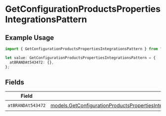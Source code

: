 # GetConfigurationProductsPropertiesIntegrationsPattern

## Example Usage

```typescript
import { GetConfigurationProductsPropertiesIntegrationsPattern } from "@vercel/sdk/models/getconfigurationproductsop.js";

let value: GetConfigurationProductsPropertiesIntegrationsPattern = {
  atBRANDAt543472: {},
};
```

## Fields

| Field                                                                                                                                                                                                                                                                                      | Type                                                                                                                                                                                                                                                                                       | Required                                                                                                                                                                                                                                                                                   | Description                                                                                                                                                                                                                                                                                |
| ------------------------------------------------------------------------------------------------------------------------------------------------------------------------------------------------------------------------------------------------------------------------------------------ | ------------------------------------------------------------------------------------------------------------------------------------------------------------------------------------------------------------------------------------------------------------------------------------------ | ------------------------------------------------------------------------------------------------------------------------------------------------------------------------------------------------------------------------------------------------------------------------------------------ | ------------------------------------------------------------------------------------------------------------------------------------------------------------------------------------------------------------------------------------------------------------------------------------------ |
| `atBRANDAt543472`                                                                                                                                                                                                                                                                          | [models.GetConfigurationProductsPropertiesIntegrationsResponse200ApplicationJSONResponseBodyProductsMetadataSchema9PatternAtBRANDAt543472](../models/getconfigurationproductspropertiesintegrationsresponse200applicationjsonresponsebodyproductsmetadataschema9patternatbrandat543472.md) | :heavy_check_mark:                                                                                                                                                                                                                                                                         | N/A                                                                                                                                                                                                                                                                                        |